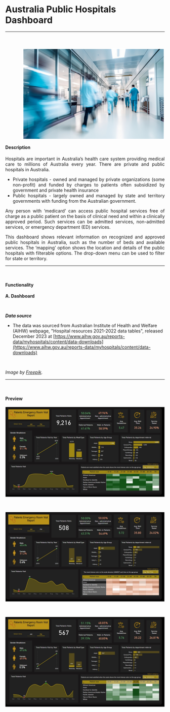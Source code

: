 # Australia Public Hospitals Dashboard

***
<br>

<div class = "clear-fix">
  <img src="assets/images/hospital_img.png" style="float:right;width:450px;margin-left:50px;margin-bottom:15px;"/>
  <h4> Description </h4>
  <p align= "justify" > Hospitals are important in Australia’s health care system providing medical care to millions of Australia every year. There are private and public hospitals in Australia. </p>
  <ul>
  <li align= "justify"> Private hospitals - owned and managed by private organizations (some non-profit) and funded by charges to patients often subsidized by government and private health insurance </li>
  <li align= "justify"> Public hospitals - largely owned and managed by state and territory governments with funding from the Australian government. </li>
  </ul>
  <p align= "justify"> Any person with ‘medicard’ can access public hospital services free of charge as a public patient on the basis of clinical need and within a clinically approved period.  Such services can be admitted services, non-admitted services, or emergency department (ED) services.  </p>
  <p align= "justify"> This dashboard shows relevant information on recognized and approved public hospitals in Australia, such as the number of beds and available services. The ‘mapping’ option shows the location and details of the public hospitals with filterable options. The drop-down menu can be used to filter for state or territory.   </p>
</div>


***
<br>

#### Functionality

**A. Dashboard**

<br>


***Data source***

* The data was sourced from Australian Institute of Health and Welfare (AIHW) webpage, "Hospital resources 2021-2022 data tables", released December 2023 at [https://www.aihw.gov.au/reports-data/myhospitals/content/data-downloads](https://www.aihw.gov.au/reports-data/myhospitals/content/data-downloads)

<br>

*Image by [Freepik](https://www.freepik.com/).*

***
<br>

#### Preview

![](images/Image_01_ER.jpg)

<br>

![](images/Image_02_ER.jpg)

<br>

![](images/Image_03_ER.jpg)

<br>
